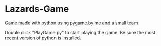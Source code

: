 # Lazards-Game
Game made with python using pygame.by me and a small team 


Double click "PlayGame.py" to start playing the game.
Be sure the most recent version of python is installed.
